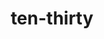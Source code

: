 ---
layout: travel&places
title: ten-thirty
emoji: ten_thirty
permalink: 🕥.html
image: assets/img/3moji/ten_thirty.png
---